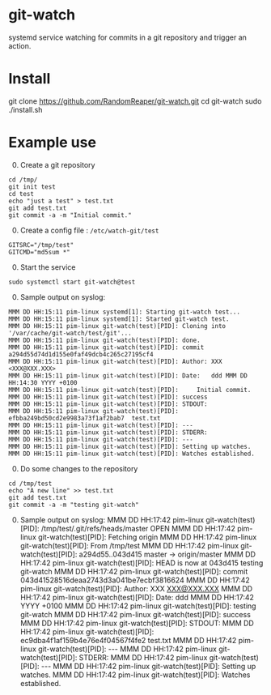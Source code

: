 # git-watch
systemd service watching for commits in a git repository and trigger an action.

# Install
git clone https://github.com/RandomReaper/git-watch.git
cd git-watch
sudo ./install.sh

# Example use
0. Create a git repository
```
cd /tmp/
git init test
cd test
echo "just a test" > test.txt
git add test.txt
git commit -a -m "Initial commit."
```

0. Create a config file : `/etc/watch-git/test`
```
GITSRC="/tmp/test"
GITCMD="md5sum *"
```

0. Start the service
```
sudo systemctl start git-watch@test
```

0. Sample output on syslog:
```
MMM DD HH:15:11 pim-linux systemd[1]: Starting git-watch test...
MMM DD HH:15:11 pim-linux systemd[1]: Started git-watch test.
MMM DD HH:15:11 pim-linux git-watch(test)[PID]: Cloning into '/var/cache/git-watch/test/git'...
MMM DD HH:15:11 pim-linux git-watch(test)[PID]: done.
MMM DD HH:15:11 pim-linux git-watch(test)[PID]: commit a294d55d74d1d155e0faf49dcb4c265c27195cf4
MMM DD HH:15:11 pim-linux git-watch(test)[PID]: Author: XXX <XXX@XXX.XXX>
MMM DD HH:15:11 pim-linux git-watch(test)[PID]: Date:   ddd MMM DD HH:14:30 YYYY +0100
MMM DD HH:15:11 pim-linux git-watch(test)[PID]:     Initial commit.
MMM DD HH:15:11 pim-linux git-watch(test)[PID]: success
MMM DD HH:15:11 pim-linux git-watch(test)[PID]: STDOUT:
MMM DD HH:15:11 pim-linux git-watch(test)[PID]: efbba249bd50cd2e9983a73f1af2bab7  test.txt
MMM DD HH:15:11 pim-linux git-watch(test)[PID]: ---
MMM DD HH:15:11 pim-linux git-watch(test)[PID]: STDERR:
MMM DD HH:15:11 pim-linux git-watch(test)[PID]: ---
MMM DD HH:15:11 pim-linux git-watch(test)[PID]: Setting up watches.
MMM DD HH:15:11 pim-linux git-watch(test)[PID]: Watches established.
```
0. Do some changes to the repository
```
cd /tmp/test
echo "A new line" >> test.txt
git add test.txt
git commit -a -m "testing git-watch"

```
0. Sample output on syslog:
MMM DD HH:17:42 pim-linux git-watch(test)[PID]: /tmp/test/.git/refs/heads/master OPEN
MMM DD HH:17:42 pim-linux git-watch(test)[PID]: Fetching origin
MMM DD HH:17:42 pim-linux git-watch(test)[PID]: From /tmp/test
MMM DD HH:17:42 pim-linux git-watch(test)[PID]:    a294d55..043d415  master     -> origin/master
MMM DD HH:17:42 pim-linux git-watch(test)[PID]: HEAD is now at 043d415 testing git-watch
MMM DD HH:17:42 pim-linux git-watch(test)[PID]: commit 043d41528516deaa2743d3a041be7ecbf3816624
MMM DD HH:17:42 pim-linux git-watch(test)[PID]: Author: XXX <XXX@XXX.XXX>
MMM DD HH:17:42 pim-linux git-watch(test)[PID]: Date:   ddd MMM DD HH:17:42 YYYY +0100
MMM DD HH:17:42 pim-linux git-watch(test)[PID]:     testing git-watch
MMM DD HH:17:42 pim-linux git-watch(test)[PID]: success
MMM DD HH:17:42 pim-linux git-watch(test)[PID]: STDOUT:
MMM DD HH:17:42 pim-linux git-watch(test)[PID]: ec9dba4f1af159b4e76e4f04567f4fe2  test.txt
MMM DD HH:17:42 pim-linux git-watch(test)[PID]: ---
MMM DD HH:17:42 pim-linux git-watch(test)[PID]: STDERR:
MMM DD HH:17:42 pim-linux git-watch(test)[PID]: ---
MMM DD HH:17:42 pim-linux git-watch(test)[PID]: Setting up watches.
MMM DD HH:17:42 pim-linux git-watch(test)[PID]: Watches established.
